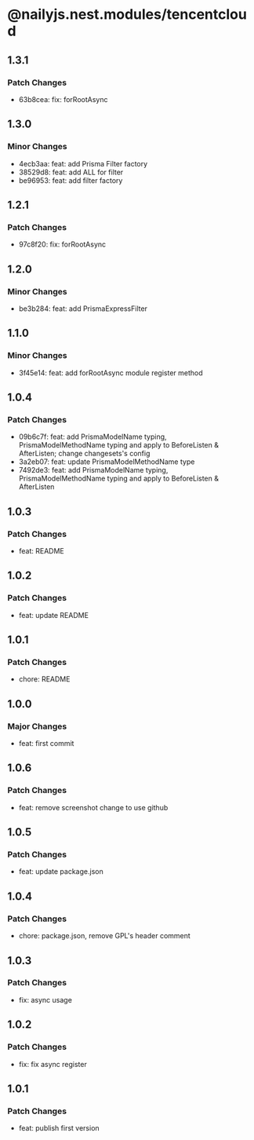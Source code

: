 # @nailyjs.nest.modules/tencentcloud

## 1.3.1

### Patch Changes

- 63b8cea: fix: forRootAsync

## 1.3.0

### Minor Changes

- 4ecb3aa: feat: add Prisma Filter factory
- 38529d8: feat: add ALL for filter
- be96953: feat: add filter factory

## 1.2.1

### Patch Changes

- 97c8f20: fix: forRootAsync

## 1.2.0

### Minor Changes

- be3b284: feat: add PrismaExpressFilter

## 1.1.0

### Minor Changes

- 3f45e14: feat: add forRootAsync module register method

## 1.0.4

### Patch Changes

- 09b6c7f: feat: add PrismaModelName typing, PrismaModelMethodName typing and apply to BeforeListen & AfterListen; change changesets's config
- 3a2eb07: feat: update PrismaModelMethodName type
- 7492de3: feat: add PrismaModelName typing, PrismaModelMethodName typing and apply to BeforeListen & AfterListen

## 1.0.3

### Patch Changes

- feat: README

## 1.0.2

### Patch Changes

- feat: update README

## 1.0.1

### Patch Changes

- chore: README

## 1.0.0

### Major Changes

- feat: first commit

## 1.0.6

### Patch Changes

- feat: remove screenshot change to use github

## 1.0.5

### Patch Changes

- feat: update package.json

## 1.0.4

### Patch Changes

- chore: package.json, remove GPL's header comment

## 1.0.3

### Patch Changes

- fix: async usage

## 1.0.2

### Patch Changes

- fix: fix async register

## 1.0.1

### Patch Changes

- feat: publish first version
